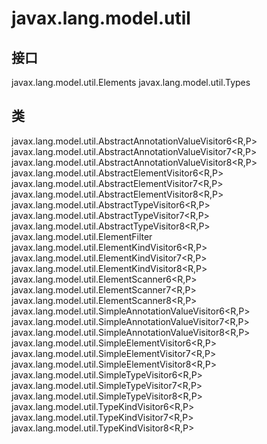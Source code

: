 # javax.lang.model.util

## 接口

javax.lang.model.util.Elements
javax.lang.model.util.Types

## 类

javax.lang.model.util.AbstractAnnotationValueVisitor6<R,P>
javax.lang.model.util.AbstractAnnotationValueVisitor7<R,P>
javax.lang.model.util.AbstractAnnotationValueVisitor8<R,P>
javax.lang.model.util.AbstractElementVisitor6<R,P>
javax.lang.model.util.AbstractElementVisitor7<R,P>
javax.lang.model.util.AbstractElementVisitor8<R,P>
javax.lang.model.util.AbstractTypeVisitor6<R,P>
javax.lang.model.util.AbstractTypeVisitor7<R,P>
javax.lang.model.util.AbstractTypeVisitor8<R,P>
javax.lang.model.util.ElementFilter
javax.lang.model.util.ElementKindVisitor6<R,P>
javax.lang.model.util.ElementKindVisitor7<R,P>
javax.lang.model.util.ElementKindVisitor8<R,P>
javax.lang.model.util.ElementScanner6<R,P>
javax.lang.model.util.ElementScanner7<R,P>
javax.lang.model.util.ElementScanner8<R,P>
javax.lang.model.util.SimpleAnnotationValueVisitor6<R,P>
javax.lang.model.util.SimpleAnnotationValueVisitor7<R,P>
javax.lang.model.util.SimpleAnnotationValueVisitor8<R,P>
javax.lang.model.util.SimpleElementVisitor6<R,P>
javax.lang.model.util.SimpleElementVisitor7<R,P>
javax.lang.model.util.SimpleElementVisitor8<R,P>
javax.lang.model.util.SimpleTypeVisitor6<R,P>
javax.lang.model.util.SimpleTypeVisitor7<R,P>
javax.lang.model.util.SimpleTypeVisitor8<R,P>
javax.lang.model.util.TypeKindVisitor6<R,P>
javax.lang.model.util.TypeKindVisitor7<R,P>
javax.lang.model.util.TypeKindVisitor8<R,P>




